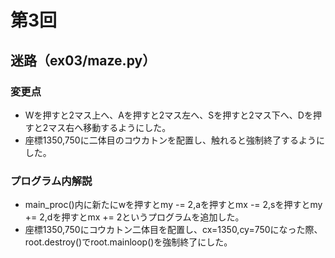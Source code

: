 # 第3回
## 迷路（ex03/maze.py）
### 変更点
* Wを押すと2マス上へ、Aを押すと2マス左へ、Sを押すと2マス下へ、Dを押すと2マス右へ移動するようにした。
* 座標1350,750に二体目のコウカトンを配置し、触れると強制終了するようにした。
### プログラム内解説
* main_proc()内に新たにwを押すとmy -= 2,aを押すとmx -= 2,sを押すとmy += 2,dを押すとmx += 2というプログラムを追加した。
* 座標1350,750にコウカトン二体目を配置し、cx=1350,cy=750になった際、root.destroy()でroot.mainloop()を強制終了にした。